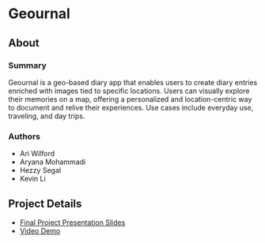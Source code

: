 # Geournal 

## About

### Summary 
Geournal is a geo-based diary app that enables users to create diary entries enriched with images tied to specific locations. Users can visually explore their memories on a map, offering a personalized and location-centric way to document and relive their experiences. Use cases include everyday use, traveling, and day trips.

### Authors

- Ari Wilford
- Aryana Mohammadi
- Hezzy Segal
- Kevin Li

## Project Details

- [Final Project Presentation Slides](./Geournal_App_Pitch.pdf)
- [Video Demo](https://vimeo.com/891333141)
